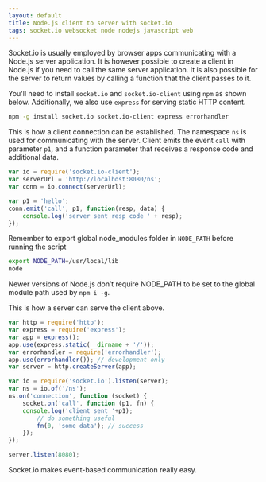```yaml
---
layout: default
title: Node.js client to server with socket.io
tags: socket.io websocket node nodejs javascript web
---
```


Socket.io is usually employed by browser apps communicating with a Node.js server application. It is however possible to create a client in Node.js if you need to call the same server application. It is also possible for the server to return values by calling a function that the client passes to it.

You'll need to install `socket.io` and `socket.io-client` using `npm` as shown below. Additionally, we also use `express` for serving static HTTP content.

```bash
npm -g install socket.io socket.io-client express errorhandler
```

This is how a client connection can be established. The namespace `ns` is used for communicating with the server. Client emits the event `call` with parameter `p1`, and a function parameter that receives a response code and additional data.

```javascript
var io = require('socket.io-client');
var serverUrl = 'http://localhost:8080/ns';
var conn = io.connect(serverUrl);

var p1 = 'hello';
conn.emit('call', p1, function(resp, data) {
    console.log('server sent resp code ' + resp);
});
```

Remember to export global node_modules folder in `NODE_PATH` before running the script

```bash
export NODE_PATH=/usr/local/lib
node
```

Newer versions of Node.js don’t require NODE_PATH to be set to the global module path used by `npm i -g`.

This is how a server can serve the client above.

```javascript
var http = require('http');
var express = require('express');
var app = express();
app.use(express.static(__dirname + '/'));
var errorhandler = require('errorhandler');
app.use(errorhandler()); // development only
var server = http.createServer(app);

var io = require('socket.io').listen(server);
var ns = io.of('/ns');
ns.on('connection', function (socket) {
    socket.on('call', function (p1, fn) {
    console.log('client sent '+p1);
        // do something useful
        fn(0, 'some data'); // success
    });
});

server.listen(8080);
```

Socket.io makes event-based communication really easy.
